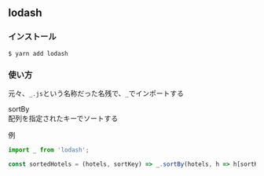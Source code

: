 ## lodash

### インストール
`$ yarn add lodash`

### 使い方
元々、`_.js`という名称だった名残で、`_`でインポートする

sortBy  
配列を指定されたキーでソートする

例
```js
import _ from 'lodash';

const sortedHotels = (hotels, sortKey) => _.sortBy(hotels, h => h[sortKey]);
```